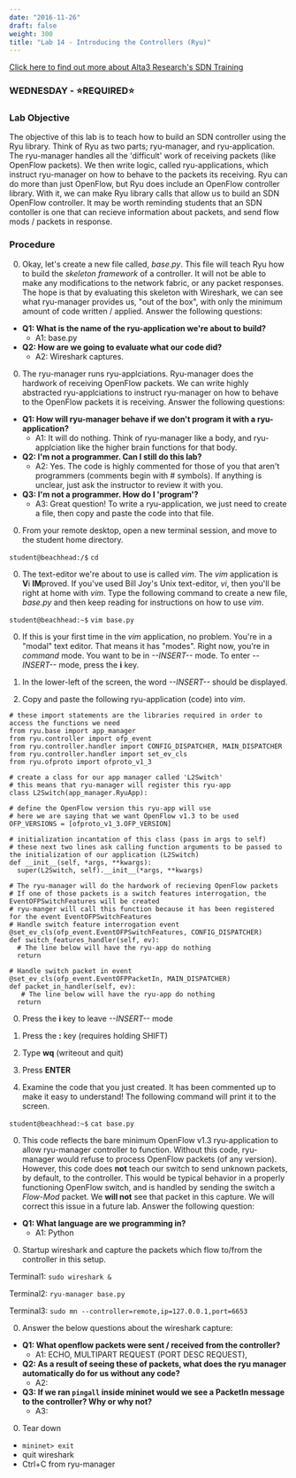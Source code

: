 ```yaml
---
date: "2016-11-26"
draft: false
weight: 300
title: "Lab 14 - Introducing the Controllers (Ryu)"
---
```

[Click here to find out more about Alta3 Research's SDN Training](https://alta3.com/courses/sdn)

### WEDNESDAY - &#x2B50;REQUIRED&#x2B50;

### Lab Objective
The objective of this lab is to teach how to build an SDN controller using the Ryu library. Think of Ryu as two parts; ryu-manager, and ryu-application. The ryu-manager handles all the 'difficult' work of receiving packets (like OpenFlow packets). We then write logic, called ryu-applications, which instruct ryu-manager on how to behave to the packets its receiving. Ryu can do more than just OpenFlow, but Ryu does include an OpenFlow controller library. With it, we can make Ryu library calls that allow us to build an SDN OpenFlow controller. It may be worth reminding students that an SDN contoller is one that can recieve information about packets, and send flow mods / packets in response.

### Procedure

0. Okay, let's create a new file called, *base.py*. This file will teach Ryu how to build the *skeleton framework* of a controller. It will not be able to make any modifications to the network fabric, or any packet responses. The hope is that by evaluating this skeleton with Wireshark, we can see what ryu-manager provides us, "out of the box", with only the minimum amount of code written / applied. Answer the following questions:

  - **Q1: What is the name of the ryu-application we're about to build?**
    - A1: base.py
  - **Q2: How are we going to evaluate what our code did?**
    - A2: Wireshark captures.

0. The ryu-manager runs ryu-applciations. Ryu-manager does the hardwork of receiving OpenFlow packets. We can write highly abstracted ryu-applciations to instruct ryu-manager on how to behave to the OpenFlow packets it is receiving. Answer the following questions:

  - **Q1: How will ryu-manager behave if we don't program it with a ryu-application?**
    - A1: It will do nothing. Think of ryu-manager like a body, and ryu-applciation like the higher brain functions for that body.
  - **Q2: I'm not a programmer. Can I still do this lab?**
    - A2: Yes. The code is highly commented for those of you that aren't programmers (comments begin with # symbols). If anything is unclear, just ask the instructor to review it with you.
  - **Q3: I'm not a programmer. How do I 'program'?**
    - A3: Great question! To write a ryu-application, we just need to create a file, then copy and paste the code into that file.

0. From your remote desktop, open a new terminal session, and move to the student home directory.

  `student@beachhead:/$` `cd`

0. The text-editor we're about to use is called *vim*. The *vim* application is **V**i **IM**proved. If you've used Bill Joy's Unix text-editor, *vi*, then you'll be right at home with *vim*. Type the following command to create a new file, *base.py* and then keep reading for instructions on how to use *vim*.

  `student@beachhead:~$` `vim base.py`

0. If this is your first time in the *vim* application, no problem. You're in a "modal" text editor. That means it has "modes". Right now, you're in *command* mode. You want to be in *--INSERT--* mode. To enter *--INSERT--* mode, press the **i** key.

0. In the lower-left of the screen, the word *--INSERT--* should be displayed.

0. Copy and paste the following ryu-application (code) into *vim*.

  ```
  # these import statements are the libraries required in order to access the functions we need
  from ryu.base import app_manager
  from ryu.controller import ofp_event
  from ryu.controller.handler import CONFIG_DISPATCHER, MAIN_DISPATCHER
  from ryu.controller.handler import set_ev_cls
  from ryu.ofproto import ofproto_v1_3

  # create a class for our app manager called 'L2Switch'
  # this means that ryu-manager will register this ryu-app
  class L2Switch(app_manager.RyuApp):

  # define the OpenFlow version this ryu-app will use
  # here we are saying that we want OpenFlow v1.3 to be used
  OFP_VERSIONS = [ofproto_v1_3.OFP_VERSION]

  # initialization incantation of this class (pass in args to self)
  # these next two lines ask calling function arguments to be passed to the initialization of our application (L2Switch) 
  def __init__(self, *args, **kwargs):
    super(L2Switch, self).__init__(*args, **kwargs)
  
  # The ryu-manager will do the hardwork of recieving OpenFlow packets
  # If one of those packets is a switch features interrogation, the EventOFPSwitchFeatures will be created
  # ryu-manger will call this function because it has been registered for the event EventOFPSwitchFeatures
  # Handle switch feature interrogation event 
  @set_ev_cls(ofp_event.EventOFPSwitchFeatures, CONFIG_DISPATCHER)
  def switch_features_handler(self, ev):
    # The line below will have the ryu-app do nothing 
    return

  # Handle switch packet in event
  @set_ev_cls(ofp_event.EventOFPPacketIn, MAIN_DISPATCHER)
  def packet_in_handler(self, ev):
     # The line below will have the ryu-app do nothing 
    return
  ```

0. Press the **i** key to leave *--INSERT--* mode

0. Press the **:** key (requires holding SHIFT)

0. Type **wq** (writeout and quit) 

0. Press **ENTER**

0. Examine the code that you just created. It has been commented up to make it easy to understand! The following command will print it to the screen.

  `student@beachhead:~$` `cat base.py`

0. This code reflects the bare minimum OpenFlow v1.3 ryu-application to allow ryu-manager controller to function. Without this code, ryu-manager would refuse to process OpenFlow packets (of any version). However, this code does **not** teach our switch to send unknown packets, by default, to the controller. This would be typical behavior in a properly functioning OpenFlow switch, and is handled by sending the switch a *Flow-Mod* packet. We **will not** see that packet in this capture. We will correct this issue in a future lab. Answer the following question:

  - **Q1: What language are we programming in?**
    - A1: Python

0. Startup wireshark and capture the packets which flow to/from the controller in this setup.

  Terminal1: `sudo wireshark &`
  
  Terminal2: `ryu-manager base.py`

  Terminal3: `sudo mn --controller=remote,ip=127.0.0.1,port=6653`

0. Answer the below questions about the wireshark capture:

  - **Q1: What openflow packets were sent / received from the controller?**
    - A1: ECHO, MULTIPART REQUEST (PORT DESC REQUEST), 
  - **Q2: As a result of seeing these of packets, what does the ryu manager automatically do for us without any code?**
    - A2:
  - **Q3: If we ran `pingall` inside mininet would we see a PacketIn message to the controller? Why or why not?**
    - A3:

0. Tear down

  * `mininet> exit`
  * quit wireshark
  * Ctrl+C from ryu-manager
